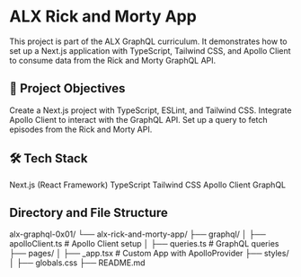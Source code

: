 # ALX Rick and Morty App
This project is part of the ALX GraphQL curriculum.
It demonstrates how to set up a Next.js application with TypeScript, Tailwind CSS, and Apollo Client to consume data from the Rick and Morty GraphQL API.

## 📌 Project Objectives
Create a Next.js project with TypeScript, ESLint, and Tailwind CSS.
Integrate Apollo Client to interact with the GraphQL API.
Set up a query to fetch episodes from the Rick and Morty API.
## 🛠️ Tech Stack
Next.js (React Framework)
TypeScript
Tailwind CSS
Apollo Client
GraphQL
## Directory and File Structure
alx-graphql-0x01/ └── alx-rick-and-morty-app/ ├── graphql/ │ ├── apolloClient.ts # Apollo Client setup │ ├── queries.ts # GraphQL queries ├── pages/ │ ├── _app.tsx # Custom App with ApolloProvider ├── styles/ │ ├── globals.css ├── README.md
